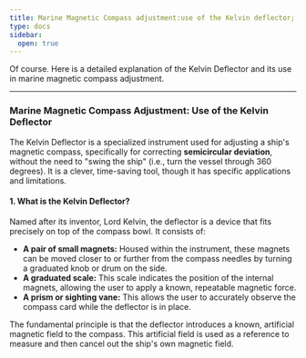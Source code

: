 ```yaml
---
title: Marine Magnetic Compass adjustment:use of the Kelvin deflector;
type: docs
sidebar:
  open: true
---
```


Of course. Here is a detailed explanation of the Kelvin Deflector and its use in marine magnetic compass adjustment.

---

### **Marine Magnetic Compass Adjustment: Use of the Kelvin Deflector**

The Kelvin Deflector is a specialized instrument used for adjusting a ship's magnetic compass, specifically for correcting **semicircular deviation**, without the need to "swing the ship" (i.e., turn the vessel through 360 degrees). It is a clever, time-saving tool, though it has specific applications and limitations.

#### **1. What is the Kelvin Deflector?**

Named after its inventor, Lord Kelvin, the deflector is a device that fits precisely on top of the compass bowl. It consists of:
*   **A pair of small magnets:** Housed within the instrument, these magnets can be moved closer to or further from the compass needles by turning a graduated knob or drum on the side.
*   **A graduated scale:** This scale indicates the position of the internal magnets, allowing the user to apply a known, repeatable magnetic force.
*   **A prism or sighting vane:** This allows the user to accurately observe the compass card while the deflector is in place.

The fundamental principle is that the deflector introduces a known, artificial magnetic field to the compass. This artificial field is used as a reference to measure and then cancel out the ship's own magnetic field.

